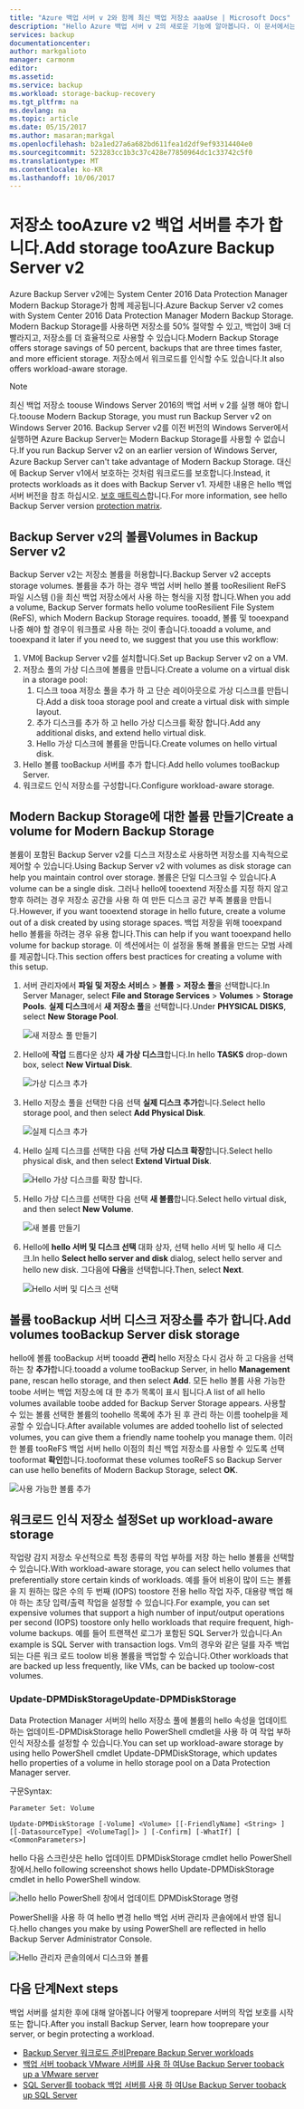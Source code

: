 ```yaml
---
title: "Azure 백업 서버 v 2와 함께 최신 백업 저장소 aaaUse | Microsoft Docs"
description: "Hello Azure 백업 서버 v 2의 새로운 기능에 알아봅니다. 이 문서에서는 설명 방법을 tooupgrade 백업 서버 설치 합니다."
services: backup
documentationcenter: 
author: markgalioto
manager: carmonm
editor: 
ms.assetid: 
ms.service: backup
ms.workload: storage-backup-recovery
ms.tgt_pltfrm: na
ms.devlang: na
ms.topic: article
ms.date: 05/15/2017
ms.author: masaran;markgal
ms.openlocfilehash: b2a1ed27a6a682bd611fea1d2df9ef93314404e0
ms.sourcegitcommit: 523283cc1b3c37c428e77850964dc1c33742c5f0
ms.translationtype: MT
ms.contentlocale: ko-KR
ms.lasthandoff: 10/06/2017
---
```

# <a name="add-storage-tooazure-backup-server-v2"></a><span data-ttu-id="6e067-104">저장소 tooAzure v2 백업 서버를 추가 합니다.</span><span class="sxs-lookup"><span data-stu-id="6e067-104">Add storage tooAzure Backup Server v2</span></span>

<span data-ttu-id="6e067-105">Azure Backup Server v2에는 System Center 2016 Data Protection Manager Modern Backup Storage가 함께 제공됩니다.</span><span class="sxs-lookup"><span data-stu-id="6e067-105">Azure Backup Server v2 comes with System Center 2016 Data Protection Manager Modern Backup Storage.</span></span> <span data-ttu-id="6e067-106">Modern Backup Storage를 사용하면 저장소를 50% 절약할 수 있고, 백업이 3배 더 빨라지고, 저장소를 더 효율적으로 사용할 수 있습니다.</span><span class="sxs-lookup"><span data-stu-id="6e067-106">Modern Backup Storage offers storage savings of 50 percent, backups that are three times faster, and more efficient storage.</span></span> <span data-ttu-id="6e067-107">저장소에서 워크로드를 인식할 수도 있습니다.</span><span class="sxs-lookup"><span data-stu-id="6e067-107">It also offers workload-aware storage.</span></span> 

> [!NOTE]
> <span data-ttu-id="6e067-108">최신 백업 저장소 toouse Windows Server 2016의 백업 서버 v 2를 실행 해야 합니다.</span><span class="sxs-lookup"><span data-stu-id="6e067-108">toouse Modern Backup Storage, you must run Backup Server v2 on Windows Server 2016.</span></span> <span data-ttu-id="6e067-109">Backup Server v2를 이전 버전의 Windows Server에서 실행하면 Azure Backup Server는 Modern Backup Storage를 사용할 수 없습니다.</span><span class="sxs-lookup"><span data-stu-id="6e067-109">If you run Backup Server v2 on an earlier version of Windows Server, Azure Backup Server can't take advantage of Modern Backup Storage.</span></span> <span data-ttu-id="6e067-110">대신에 Backup Server v1에서 보호하는 것처럼 워크로드를 보호합니다.</span><span class="sxs-lookup"><span data-stu-id="6e067-110">Instead, it protects workloads as it does with Backup Server v1.</span></span> <span data-ttu-id="6e067-111">자세한 내용은 hello 백업 서버 버전을 참조 하십시오. [보호 매트릭스](backup-mabs-protection-matrix.md)합니다.</span><span class="sxs-lookup"><span data-stu-id="6e067-111">For more information, see hello Backup Server version [protection matrix](backup-mabs-protection-matrix.md).</span></span>

## <a name="volumes-in-backup-server-v2"></a><span data-ttu-id="6e067-112">Backup Server v2의 볼륨</span><span class="sxs-lookup"><span data-stu-id="6e067-112">Volumes in Backup Server v2</span></span>

<span data-ttu-id="6e067-113">Backup Server v2는 저장소 볼륨을 허용합니다.</span><span class="sxs-lookup"><span data-stu-id="6e067-113">Backup Server v2 accepts storage volumes.</span></span> <span data-ttu-id="6e067-114">볼륨을 추가 하는 경우 백업 서버 hello 볼륨 tooResilient ReFS 파일 시스템 ()을 최신 백업 저장소에서 사용 하는 형식을 지정 합니다.</span><span class="sxs-lookup"><span data-stu-id="6e067-114">When you add a volume, Backup Server formats hello volume tooResilient File System (ReFS), which Modern Backup Storage requires.</span></span> <span data-ttu-id="6e067-115">tooadd, 볼륨 및 tooexpand 나중 해야 할 경우이 워크플로 사용 하는 것이 좋습니다.</span><span class="sxs-lookup"><span data-stu-id="6e067-115">tooadd a volume, and tooexpand it later if you need to, we suggest that you use this workflow:</span></span>

1.  <span data-ttu-id="6e067-116">VM에 Backup Server v2를 설치합니다.</span><span class="sxs-lookup"><span data-stu-id="6e067-116">Set up Backup Server v2 on a VM.</span></span>
2.  <span data-ttu-id="6e067-117">저장소 풀의 가상 디스크에 볼륨을 만듭니다.</span><span class="sxs-lookup"><span data-stu-id="6e067-117">Create a volume on a virtual disk in a storage pool:</span></span>
    1.  <span data-ttu-id="6e067-118">디스크 tooa 저장소 풀을 추가 하 고 단순 레이아웃으로 가상 디스크를 만듭니다.</span><span class="sxs-lookup"><span data-stu-id="6e067-118">Add a disk tooa storage pool and create a virtual disk with simple layout.</span></span>
    2.  <span data-ttu-id="6e067-119">추가 디스크를 추가 하 고 hello 가상 디스크를 확장 합니다.</span><span class="sxs-lookup"><span data-stu-id="6e067-119">Add any additional disks, and extend hello virtual disk.</span></span>
    3.  <span data-ttu-id="6e067-120">Hello 가상 디스크에 볼륨을 만듭니다.</span><span class="sxs-lookup"><span data-stu-id="6e067-120">Create volumes on hello virtual disk.</span></span>
3.  <span data-ttu-id="6e067-121">Hello 볼륨 tooBackup 서버를 추가 합니다.</span><span class="sxs-lookup"><span data-stu-id="6e067-121">Add hello volumes tooBackup Server.</span></span>
4.  <span data-ttu-id="6e067-122">워크로드 인식 저장소를 구성합니다.</span><span class="sxs-lookup"><span data-stu-id="6e067-122">Configure workload-aware storage.</span></span>

## <a name="create-a-volume-for-modern-backup-storage"></a><span data-ttu-id="6e067-123">Modern Backup Storage에 대한 볼륨 만들기</span><span class="sxs-lookup"><span data-stu-id="6e067-123">Create a volume for Modern Backup Storage</span></span>

<span data-ttu-id="6e067-124">볼륨이 포함된 Backup Server v2를 디스크 저장소로 사용하면 저장소를 지속적으로 제어할 수 있습니다.</span><span class="sxs-lookup"><span data-stu-id="6e067-124">Using Backup Server v2 with volumes as disk storage can help you maintain control over storage.</span></span> <span data-ttu-id="6e067-125">볼륨은 단일 디스크일 수 있습니다.</span><span class="sxs-lookup"><span data-stu-id="6e067-125">A volume can be a single disk.</span></span> <span data-ttu-id="6e067-126">그러나 hello에 tooextend 저장소를 지정 하지 않고 향후 하려는 경우 저장소 공간을 사용 하 여 만든 디스크 공간 부족 볼륨을 만듭니다.</span><span class="sxs-lookup"><span data-stu-id="6e067-126">However, if you want tooextend storage in hello future, create a volume out of a disk created by using storage spaces.</span></span> <span data-ttu-id="6e067-127">백업 저장을 위해 tooexpand hello 볼륨을 하려는 경우 유용 합니다.</span><span class="sxs-lookup"><span data-stu-id="6e067-127">This can help if you want tooexpand hello volume for backup storage.</span></span> <span data-ttu-id="6e067-128">이 섹션에서는 이 설정을 통해 볼륨을 만드는 모범 사례를 제공합니다.</span><span class="sxs-lookup"><span data-stu-id="6e067-128">This section offers best practices for creating a volume with this setup.</span></span>

1. <span data-ttu-id="6e067-129">서버 관리자에서 **파일 및 저장소 서비스** > **볼륨** > **저장소 풀**을 선택합니다.</span><span class="sxs-lookup"><span data-stu-id="6e067-129">In Server Manager, select **File and Storage Services** > **Volumes** > **Storage Pools**.</span></span> <span data-ttu-id="6e067-130">**실제 디스크**에서 **새 저장소 풀**을 선택합니다.</span><span class="sxs-lookup"><span data-stu-id="6e067-130">Under **PHYSICAL DISKS**, select **New Storage Pool**.</span></span> 

    ![새 저장소 풀 만들기](./media/backup-mabs-add-storage/mabs-add-storage-1.png)

2. <span data-ttu-id="6e067-132">Hello에 **작업** 드롭다운 상자 **새 가상 디스크**합니다.</span><span class="sxs-lookup"><span data-stu-id="6e067-132">In hello **TASKS** drop-down box, select **New Virtual Disk**.</span></span>

    ![가상 디스크 추가](./media/backup-mabs-add-storage/mabs-add-storage-2.png)

3. <span data-ttu-id="6e067-134">Hello 저장소 풀을 선택한 다음 선택 **실제 디스크 추가**합니다.</span><span class="sxs-lookup"><span data-stu-id="6e067-134">Select hello storage pool, and then select **Add Physical Disk**.</span></span>

    ![실제 디스크 추가](./media/backup-mabs-add-storage/mabs-add-storage-3.png)

4. <span data-ttu-id="6e067-136">Hello 실제 디스크를 선택한 다음 선택 **가상 디스크 확장**합니다.</span><span class="sxs-lookup"><span data-stu-id="6e067-136">Select hello physical disk, and then select **Extend Virtual Disk**.</span></span>

    ![Hello 가상 디스크를 확장 합니다.](./media/backup-mabs-add-storage/mabs-add-storage-4.png)

5. <span data-ttu-id="6e067-138">Hello 가상 디스크를 선택한 다음 선택 **새 볼륨**합니다.</span><span class="sxs-lookup"><span data-stu-id="6e067-138">Select hello virtual disk, and then select **New Volume**.</span></span>

    ![새 볼륨 만들기](./media/backup-mabs-add-storage/mabs-add-storage-5.png)

6. <span data-ttu-id="6e067-140">Hello에 **hello 서버 및 디스크 선택** 대화 상자, 선택 hello 서버 및 hello 새 디스크.</span><span class="sxs-lookup"><span data-stu-id="6e067-140">In hello **Select hello server and disk** dialog, select hello server and hello new disk.</span></span> <span data-ttu-id="6e067-141">그다음에 **다음**을 선택합니다.</span><span class="sxs-lookup"><span data-stu-id="6e067-141">Then, select **Next**.</span></span>

    ![Hello 서버 및 디스크 선택](./media/backup-mabs-add-storage/mabs-add-storage-6.png)

## <a name="add-volumes-toobackup-server-disk-storage"></a><span data-ttu-id="6e067-143">볼륨 tooBackup 서버 디스크 저장소를 추가 합니다.</span><span class="sxs-lookup"><span data-stu-id="6e067-143">Add volumes tooBackup Server disk storage</span></span>

<span data-ttu-id="6e067-144">hello에 볼륨 tooBackup 서버 tooadd **관리** hello 저장소 다시 검사 하 고 다음을 선택 하는 창 **추가**합니다.</span><span class="sxs-lookup"><span data-stu-id="6e067-144">tooadd a volume tooBackup Server, in hello **Management** pane, rescan hello storage, and then select **Add**.</span></span> <span data-ttu-id="6e067-145">모든 hello 볼륨 사용 가능한 toobe 서버는 백업 저장소에 대 한 추가 목록이 표시 됩니다.</span><span class="sxs-lookup"><span data-stu-id="6e067-145">A list of all hello volumes available toobe added for Backup Server Storage appears.</span></span> <span data-ttu-id="6e067-146">사용할 수 있는 볼륨 선택한 볼륨의 toohello 목록에 추가 된 후 관리 하는 이름 toohelp을 제공할 수 있습니다.</span><span class="sxs-lookup"><span data-stu-id="6e067-146">After available volumes are added toohello list of selected volumes, you can give them a friendly name toohelp you manage them.</span></span> <span data-ttu-id="6e067-147">이러한 볼륨 tooReFS 백업 서버 hello 이점의 최신 백업 저장소를 사용할 수 있도록 선택 tooformat **확인**합니다.</span><span class="sxs-lookup"><span data-stu-id="6e067-147">tooformat these volumes tooReFS so Backup Server can use hello benefits of Modern Backup Storage, select **OK**.</span></span>

![사용 가능한 볼륨 추가](./media/backup-mabs-add-storage/mabs-add-storage-7.png)

## <a name="set-up-workload-aware-storage"></a><span data-ttu-id="6e067-149">워크로드 인식 저장소 설정</span><span class="sxs-lookup"><span data-stu-id="6e067-149">Set up workload-aware storage</span></span>

<span data-ttu-id="6e067-150">작업량 감지 저장소 우선적으로 특정 종류의 작업 부하를 저장 하는 hello 볼륨을 선택할 수 있습니다.</span><span class="sxs-lookup"><span data-stu-id="6e067-150">With workload-aware storage, you can select hello volumes that preferentially store certain kinds of workloads.</span></span> <span data-ttu-id="6e067-151">예를 들어 비용이 많이 드는 볼륨을 지 원하는 많은 수의 두 번째 (IOPS) toostore 전용 hello 작업 자주, 대용량 백업 해야 하는 초당 입력/출력 작업을 설정할 수 있습니다.</span><span class="sxs-lookup"><span data-stu-id="6e067-151">For example, you can set expensive volumes that support a high number of input/output operations per second (IOPS) toostore only hello workloads that require frequent, high-volume backups.</span></span> <span data-ttu-id="6e067-152">예를 들어 트랜잭션 로그가 포함된 SQL Server가 있습니다.</span><span class="sxs-lookup"><span data-stu-id="6e067-152">An example is SQL Server with transaction logs.</span></span> <span data-ttu-id="6e067-153">Vm의 경우와 같은 덜를 자주 백업 되는 다른 워크 로드 toolow 비용 볼륨을 백업할 수 있습니다.</span><span class="sxs-lookup"><span data-stu-id="6e067-153">Other workloads that are backed up less frequently, like VMs, can be backed up toolow-cost volumes.</span></span>

### <a name="update-dpmdiskstorage"></a><span data-ttu-id="6e067-154">Update-DPMDiskStorage</span><span class="sxs-lookup"><span data-stu-id="6e067-154">Update-DPMDiskStorage</span></span>

<span data-ttu-id="6e067-155">Data Protection Manager 서버의 hello 저장소 풀에 볼륨의 hello 속성을 업데이트 하는 업데이트-DPMDiskStorage hello PowerShell cmdlet을 사용 하 여 작업 부하 인식 저장소를 설정할 수 있습니다.</span><span class="sxs-lookup"><span data-stu-id="6e067-155">You can set up workload-aware storage by using hello PowerShell cmdlet Update-DPMDiskStorage, which updates hello properties of a volume in hello storage pool on a Data Protection Manager server.</span></span>

<span data-ttu-id="6e067-156">구문</span><span class="sxs-lookup"><span data-stu-id="6e067-156">Syntax:</span></span>

`Parameter Set: Volume`

```
Update-DPMDiskStorage [-Volume] <Volume> [[-FriendlyName] <String> ] [[-DatasourceType] <VolumeTag[]> ] [-Confirm] [-WhatIf] [ <CommonParameters>]
```
<span data-ttu-id="6e067-157">hello 다음 스크린샷은 hello 업데이트 DPMDiskStorage cmdlet hello PowerShell 창에서.</span><span class="sxs-lookup"><span data-stu-id="6e067-157">hello following screenshot shows hello Update-DPMDiskStorage cmdlet in hello PowerShell window.</span></span>

![hello hello PowerShell 창에서 업데이트 DPMDiskStorage 명령](./media/backup-mabs-add-storage/mabs-add-storage-8.png)

<span data-ttu-id="6e067-159">PowerShell을 사용 하 여 hello 변경 hello 백업 서버 관리자 콘솔에에서 반영 됩니다.</span><span class="sxs-lookup"><span data-stu-id="6e067-159">hello changes you make by using PowerShell are reflected in hello Backup Server Administrator Console.</span></span>

![Hello 관리자 콘솔의에서 디스크와 볼륨](./media/backup-mabs-add-storage/mabs-add-storage-9.png)

## <a name="next-steps"></a><span data-ttu-id="6e067-161">다음 단계</span><span class="sxs-lookup"><span data-stu-id="6e067-161">Next steps</span></span>
<span data-ttu-id="6e067-162">백업 서버를 설치한 후에 대해 알아봅니다 어떻게 tooprepare 서버의 작업 보호를 시작 또는 합니다.</span><span class="sxs-lookup"><span data-stu-id="6e067-162">After you install Backup Server, learn how tooprepare your server, or begin protecting a workload.</span></span>

- [<span data-ttu-id="6e067-163">Backup Server 워크로드 준비</span><span class="sxs-lookup"><span data-stu-id="6e067-163">Prepare Backup Server workloads</span></span>](backup-azure-microsoft-azure-backup.md)
- [<span data-ttu-id="6e067-164">백업 서버 tooback VMware 서버를 사용 하 여</span><span class="sxs-lookup"><span data-stu-id="6e067-164">Use Backup Server tooback up a VMware server</span></span>](backup-azure-backup-server-vmware.md)
- [<span data-ttu-id="6e067-165">SQL Server를 tooback 백업 서버를 사용 하 여</span><span class="sxs-lookup"><span data-stu-id="6e067-165">Use Backup Server tooback up SQL Server</span></span>](backup-azure-sql-mabs.md)

